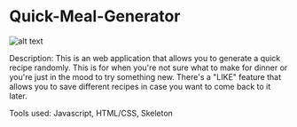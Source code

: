 # Quick-Meal-Generator

![alt text](https://lh3.googleusercontent.com/ODuH4HQXVT1GwucP-7TN1BgrTgLB2QTTk_vX7mf0c_MNwpu_I7C2U6ZdLD18fYVE4yjXWXO5KB6jzs_nSqTxhYlBIxl3cXk4rDM8ffOBicx00FLs7hVOS6t8mZKyWRx1wLLzqv0asQ=w2400)

Description: This is an web application that allows you to generate a quick recipe randomly. This is for when you're not sure what to make for dinner or you're just in the mood to try something new. There's a "LIKE" feature that allows you to save different recipes in case you want to come back to it later.

Tools used: Javascript, HTML/CSS, Skeleton
